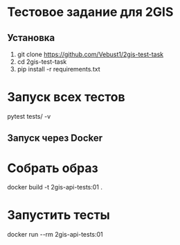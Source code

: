 # Тестовое задание для 2GIS

## Установка
1. git clone https://github.com/Vebust1/2gis-test-task
2. cd 2gis-test-task
3. pip install -r requirements.txt

# Запуск всех тестов
pytest tests/ -v

## Запуск через Docker

# Собрать образ
docker build -t 2gis-api-tests:01 .

# Запустить тесты
docker run --rm 2gis-api-tests:01
